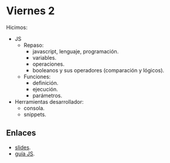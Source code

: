# Viernes 2

Hicimos:

- JS
  - Repaso:
    - javascript, lenguaje, programación.
    - variables.
    - operaciones.
    - booleanos y sus operadores (comparación y lógicos).
  - Funciones:
    - definición.
    - ejecución.
    - parámetros.
- Herramientas desarrollador:
  - consola.
  - snippets.

## Enlaces

- [slides](https://comunidadit-villacrespo.github.io/clase-js-basico/).
- [guía JS](https://nperrin.io/es/tech/guia-introduccion-a-js).
